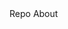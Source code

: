 <script>
	import { Footer, FooterBrand, FooterLi, FooterUl } from 'svelte-5-ui-lib';
</script>

<Footer class="shadow-none" footerType="logo">
	<div class="sm:flex sm:items-center sm:justify-between">
		<FooterBrand href="/" name="Svelt 5 UI Lib" />
		<FooterUl
			ulClass="flex flex-wrap items-center mt-3 text-sm text-gray-500 dark:text-gray-400 sm:mt-0"
		>
			<FooterLi href="https://github.com/shinokada/svelte-5-ui-lib">Repo</FooterLi>
			<FooterLi href="">About</FooterLi>
		</FooterUl>
	</div>
</Footer>
